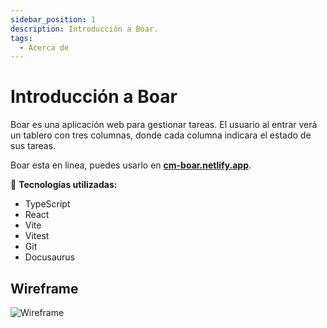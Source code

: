 ```yaml
---
sidebar_position: 1
description: Introducción a Boar.
tags: 
  - Acerca de
---
```


# Introducción a Boar

Boar es una aplicación web para gestionar tareas. El usuario al entrar verá un tablero con tres columnas, donde cada columna indicara el estado de sus tareas.

Boar esta en linea, puedes usarlo en **[cm-boar.netlify.app](https://cm-boar.netlify.app/)**.

:dart: **Tecnologías utilizadas:**

* TypeScript
* React
* Vite
* Vitest
* Git
* Docusaurus

## Wireframe

![Wireframe](/img/wireframe.svg)
